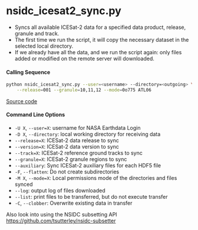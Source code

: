 nsidc_icesat2_sync.py
=====================

 - Syncs all available ICESat-2 data for a specified data product, release, granule and track.  
 - The first time we run the script, it will copy the necessary dataset in the selected local directory.  
 - If we already have all the data, and we run the script again: only files added or modified on the remote server will downloaded.  

#### Calling Sequence
```bash
python nsidc_icesat2_sync.py --user=<username> --directory=<outgoing> \
	--release=001 --granule=10,11,12 --mode=0o775 ATL06
```
[Source code](https://github.com/tsutterley/read-ICESat-2/blob/master/nsidc_icesat2_sync.py)  

#### Command Line Options
 - `-U X`, `--user=X`: username for NASA Earthdata Login  
 - `-D X`, `--directory`: local working directory for receiving data  
 - `--release=X`: ICESat-2 data release to sync  
 - `--version=X`: ICESat-2 data version to sync  
 - `--track=X`: ICESat-2 reference ground tracks to sync  
 - `--granule=X`: ICESat-2 granule regions to sync  
 - `--auxiliary`: Sync ICESat-2 auxiliary files for each HDF5 file  
 - `-F`, `--flatten`: Do not create subdirectories  
 - `-M X`, `--mode=X`: Local permissions mode of the directories and files synced  
 - `--log`: output log of files downloaded  
 - `--list`: print files to be transferred, but do not execute transfer  
 - `-C`, `--clobber`: Overwrite existing data in transfer  

Also look into using the NSIDC subsetting API  
https://github.com/tsutterley/nsidc-subsetter  
